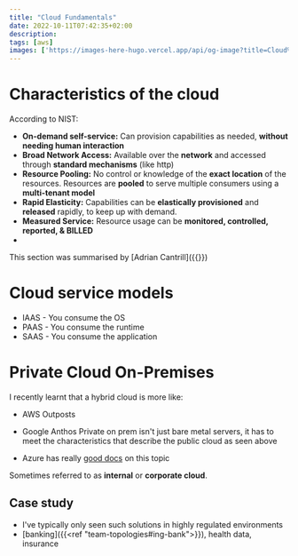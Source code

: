 ```yaml
---
title: "Cloud Fundamentals"
date: 2022-10-11T07:42:35+02:00
description: 
tags: [aws]
images: ['https://images-here-hugo.vercel.app/api/og-image?title=Cloud%20Fundamentals']
---
```


# Characteristics of the cloud
According to NIST:
- **On-demand self-service:** Can provision capabilities as needed, **without needing human interaction**
- **Broad Network Access:** Available over the **network** and accessed through **standard mechanisms** (like http)
- **Resource Pooling:** No control or knowledge of the **exact location** of the resources. Resources are **pooled** to serve multiple consumers using a **multi-tenant model**
- **Rapid Elasticity:** Capabilities can be **elastically provisioned** and **released** rapidly, to keep up with demand.
- **Measured Service:** Resource usage can be **monitored, controlled, reported, & BILLED**
- 

This section was summarised by [Adrian Cantrill]({{<ref aws-sa-cantrill>}})

# Cloud service models
- IAAS - You consume the OS
- PAAS - You consume the runtime
- SAAS - You consume the application

# Private Cloud On-Premises
I recently learnt that a hybrid cloud is more like:
- AWS Outposts
- Google Anthos
Private on prem isn't just bare metal servers, it has to meet the characteristics that describe the public cloud as seen above

- Azure has really [good docs](https://azure.microsoft.com/en-us/resources/cloud-computing-dictionary/what-is-a-private-cloud/) on this topic

Sometimes referred to as **internal** or **corporate cloud**.

## Case study
- I've typically only seen such solutions in highly regulated environments
- [banking]({{<ref "team-topologies#ing-bank">}}), health data, insurance